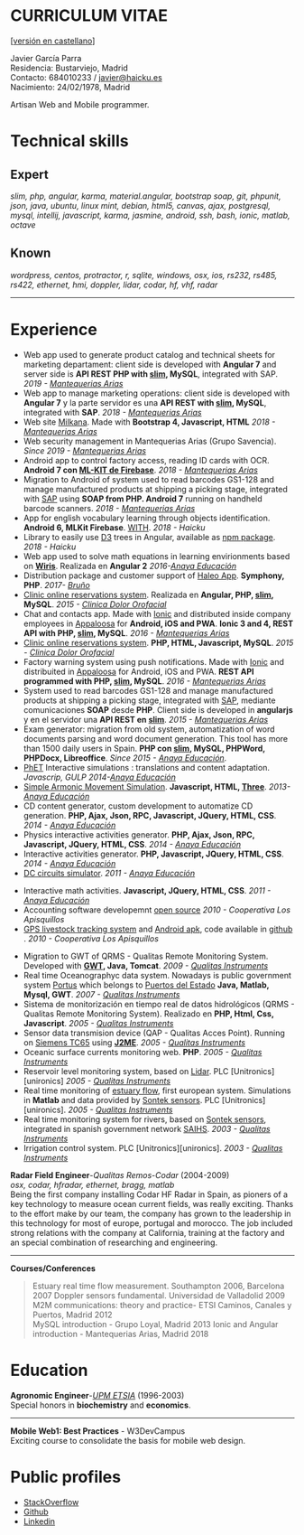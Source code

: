 
# CURRICULUM VITAE
[[versión en castellano](https://github.com/jgpATs2w/cv)]  

Javier García Parra  
Residencia: Bustarviejo, Madrid  
Contacto: 684010233 / javier@haicku.es  
Nacimiento: 24/02/1978, Madrid  

Artisan Web and Mobile programmer.   

Technical skills
================
Expert
------
*slim, php, angular, karma, material.angular, bootstrap soap, git, phpunit,  json, java, ubuntu, linux mint, debian, html5, canvas, ajax, postgresql,  mysql, intellij, javascript, karma, jasmine, android, ssh, bash, ionic, matlab, octave*
 
Known
-----
*wordpress, centos, protractor, r, sqlite, windows, osx, ios, rs232, rs485, rs422, ethernet, hmi, doppler, lidar, codar, hf, vhf, radar*

***
Experience
==========
- Web app used to generate product catalog and technical sheets for marketing departament: client side is developed with **Angular 7** and server side is **API REST PHP with [slim](http://www.slimframework.com/), MySQL**, integrated with SAP. *2019 - [Mantequerias Arias][arias]*
 - Web app to manage marketing operations: client side is developed with **Angular 7** y la parte servidor es una **API REST with [slim](http://www.slimframework.com/), MySQL**, integrated with **SAP**. *2018 - [Mantequerias Arias][arias]*
 - Web site [Milkana](https://arias.es/sites/milkana/). Made with **Bootstrap 4, Javascript, HTML** *2018 - [Mantequerias Arias][arias]*
 - Web security management in Mantequerias Arias (Grupo Savencia). *Since 2019 - [Mantequerias Arias][arias]*
 - Android app to control factory access, reading ID cards with OCR. **Android 7 con [ML-KIT de Firebase](https://firebase.google.com/docs/ml-kit)**. *2018 - [Mantequerias Arias][arias]*
 - Migration to Android of system used to read barcodes GS1-128 and manage manufactured products at shipping a picking stage, integrated with [SAP](https://es.wikipedia.org/wiki/SAP_Business_Suite) using **SOAP from PHP. Android 7** running on handheld barcode scanners.  *2018 - [Mantequerias Arias][arias]*
 - App for english vocabulary learning through objects identification. **Android 6, MLKit Firebase**. [WITH](https://play.google.com/store/apps/details?id=haicku.com.whatisthis).  *2018 - Haicku*
 - Library to easily use [D3](https://d3js.org/) trees in Angular, available as [npm package](https://www.npmjs.com/package/angular-d3-tree). *2018 - Haicku*
- Web app used to solve math equations in learning envirionments based on **[Wiris](http://www.wiris.com/en)**. Realizada en **Angular 2** *2016-[Anaya Educación][anaya]* 
- Distribution package and customer support of [Haleo App](https://haleo.editorialbruno.es/). **Symphony, PHP**. *2017- [Bruño](https://www.editorial-bruno.es/)*  
 - [Clinic online reservations system](https://citame.click/). Realizada en **Angular, PHP, [slim][slim], MySQL**. *2015 - [Clinica Dolor Orofacial][oro]*
 - Chat and contacts app. Made with [Ionic](https://ionicframework.com/) and distributed inside company employees in [Appaloosa](https://www.appaloosa-store.com) for **Android, iOS and PWA**. **Ionic 3 and 4, REST API with PHP, [slim](http://www.slimframework.com/), MySQL**. *2016 - [Mantequerias Arias][arias]*
 - [Clinic online reservations system](https://github.com/jgpATs2w/clinic-reservation). **PHP, HTML, Javascript, MySQL**. *2015 - [Clinica Dolor Orofacial][oro]*
 - Factory warning system using push notifications. Made with [Ionic](https://ionicframework.com/) and distribuited in [Appaloosa](https://www.appaloosa-store.com) for Android, iOS and PWA. **REST API programmed with PHP, [slim][slim], MySQL**. *2016 - [Mantequerias Arias][arias]*
 - System used to read barcodes GS1-128 and manage manufactured products at shipping a picking stage, integrated with [SAP](https://es.wikipedia.org/wiki/SAP_Business_Suite), mediante comunicaciones **SOAP** desde **PHP**. Client side is developed in **angularjs** y en el servidor una **API REST en [slim][slim]**.  *2015 - [Mantequerias Arias][arias]*
 - Exam generator: migration from old system, automatization of word documents parsing and word document generation. This tool has more than 1500 daily users in Spain. **PHP con [slim][slim], MySQL, PHPWord, PHPDocx, Libreoffice**. *Since 2015 - [Anaya Educación][anaya]*.
 - [PhET](https://phet.colorado.edu/en/simulations/category/html) Interactive simulations : translations and content adaptation. *Javascrip, GULP* *2014-[Anaya Educación][anaya]* 
 - [Simple Armonic Movement Simulation](https://grupoanaya.github.io/lab-armonic-simple/). **Javascript, HTML, [Three](https://threejs.org/)**. *2013-[Anaya Educación][anaya]* 
 - CD content generator, custom development to automatize CD generation. **PHP, Ajax, Json, RPC, Javascript, JQuery, HTML, CSS**. *2014 - [Anaya Educación][anaya]*
 - Physics interactive activities generator. **PHP, Ajax, Json, RPC, Javascript, JQuery, HTML, CSS**. *2014 - [Anaya Educación][anaya]*
 - Interactive activities generator. **PHP, Javascript, JQuery, HTML, CSS**. *2014 - [Anaya Educación][anaya]*
 - [DC circuits simulator](https://grupoanaya.github.io/sim-circuitos-electricos-modificacion/). *2011 - [Anaya Educación][anaya]*
+ Interactive math activities. **Javascript, JQuery, HTML, CSS**. *2011 - [Anaya Educación][anaya]*
+ Accounting software developemnt [open source](https://github.com/jgpATs2w/contatu)  *2010 - Cooperativa Los Apisquillos*
+ [GPS livestock tracking system](https://github.com/jgpATs2w/gpslibre-server) and [Android apk](https://play.google.com/store/apps/details?id=haicku.gpslibre), code available in [github](https://github.com/jgpATs2w/gpslibre-client-android) .  *2010 - Cooperativa Los Apisquillos*
 - Migration to GWT of QRMS - Qualitas Remote Monitoring System. Developed with **[GWT][gwt], Java, Tomcat**. *2009 - [Qualitas Instruments][qi]* 
 - Real time Oceanographyc data system. Nowadays is public government system [Portus](https://portus.puertos.es/Portus_RT/?locale=es) which belongs to [Puertos del Estado](http://www.puertos.es/es-es) **Java, Matlab, Mysql, GWT**. *2007 - [Qualitas Instruments][qi]* 
 - Sistema de monitorización en tiempo real de datos hidrológicos (QRMS - Qualitas Remote Monitoring System). Realizado en **PHP, Html, Css, Javascript**. *2005 - [Qualitas Instruments][qi]* 
 - Sensor data transmision device (QAP - Qualitas Acces Point). Running on [Siemens TC65](https://www.discoverytelecom.eu/catalog/3278.html) using **[J2ME](https://en.wikipedia.org/wiki/Java_Platform,_Micro_Edition)**. *2005 - [Qualitas Instruments][qi]* 
 - Oceanic surface currents monitoring web. **PHP**. *2005 - [Qualitas Instruments][qi]* 
 - Reservoir level monitoring system, based on [Lidar](https://en.wikipedia.org/wiki/Lidar). PLC [Unitronics][unironics] *2005 - [Qualitas Instruments][qi]*
 - Real time monitoring of [estuary flow](https://www.sontek.com/media/pdfs/real-time-flow-measurement-in-the-river-guadiana-estuary-using-acoustic-doppler-technology.pdf), first european system. Simulations in **Matlab** and data provided by [Sontek sensors][sontek]. PLC [Unitronics][unironics]. *2005 - [Qualitas Instruments][qi]*
 - Real time monitoring system for rivers, based on [Sontek sensors][sontek], integrated in spanish government network [SAIHS](https://es.wikipedia.org/wiki/Sistema_Autom%C3%A1tico_de_Informaci%C3%B3n_Hidrol%C3%B3gica). *2003 - [Qualitas Instruments][qi]*
 - Irrigation control system. PLC [Unitronics][unironics]. *2003 - [Qualitas Instruments][qi]*

**Radar Field Engineer**-*Qualitas Remos-Codar* (2004-2009)  
*osx, codar, hfradar, ethernet, bragg, matlab*  
Being the first company installing Codar HF Radar in Spain, as pioners of a key technology to measure ocean current fields, 
was really exciting. Thanks to the effort make by our team, the company has grown to the leadership in this technology for 
most of europe, portugal and morocco. The job included strong relations with the company at California, training at the factory and an special combination of researching and engineering.
***

**Courses/Conferences**
>Estuary real time flow measurement. Southampton 2006, Barcelona 2007
>Doppler sensors fundamental. Universidad de Valladolid 2009
>M2M communications: theory and practice- ETSI Caminos, Canales y Puertos, Madrid 2012  
>MySQL introduction - Grupo Loyal, Madrid 2013
>Ionic and Angular introduction - Mantequerias Arias, Madrid 2018

Education
=========
**Agronomic Engineer**-*[UPM ETSIA](http://www.etsia.upm.es/portal/site/ETSIAgronomos)* (1996-2003)  
Special honors in **biochemistry** and **economics**.    
***

**Mobile Web1: Best Practices** - W3DevCampus  
Exciting course to consolidate the basis for mobile web design.

Public profiles
===============
 - [StackOverflow](http://stackoverflow.com/users/2350344/jgpats2w)  
 - [Github](https://github.com/jgpATs2w)
 - [Linkedin](http://es.linkedin.com/in/jgpats2w/)
 
[arias]: https://arias.es
[slim]: http://www.slimframework.com/
[anaya]: http://www.anayaeducacion.es
[unitronics]: http://www.unitronics.com/
[qi]: http://www.qualitasinstruments.com
[sontek]: https://www.sontek.com/
[gwt]: http://www.gwtproject.org/
[oro]: https://clinicadolororofacial.es/

